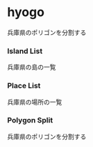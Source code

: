 hyogo
===============

兵庫県のポリゴンを分割する

### Island List

兵庫県の島の一覧

### Place List

兵庫県の場所の一覧


### Polygon Split

兵庫県のポリゴンを分割する
